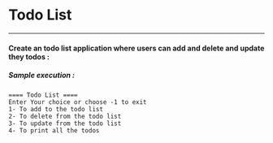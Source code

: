 # Todo List

---

#### Create an todo list application where users can add and delete and update they todos :

##### Sample execution :

```
==== Todo List ====
Enter Your choice or choose -1 to exit 
1- To add to the todo list 
2- To delete from the todo list 
3- To update from the todo list 
4- To print all the todos 
